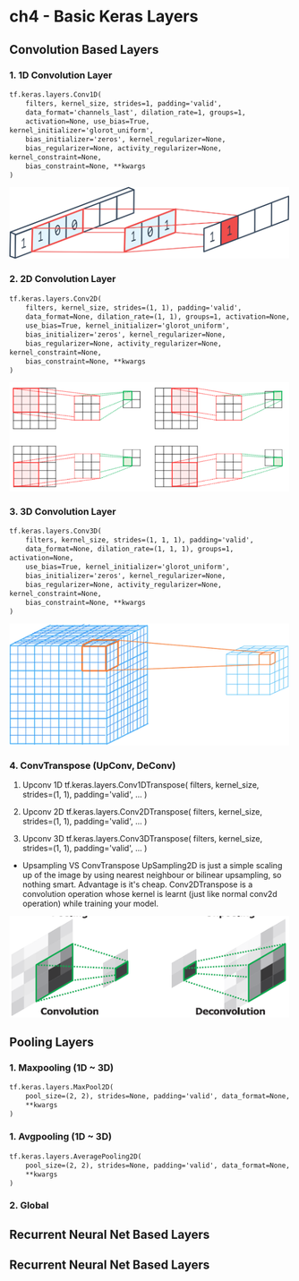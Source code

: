 # ch4 - Basic Keras Layers

## Convolution Based Layers
### 1. 1D Convolution Layer
    tf.keras.layers.Conv1D(
        filters, kernel_size, strides=1, padding='valid',
        data_format='channels_last', dilation_rate=1, groups=1,
        activation=None, use_bias=True, kernel_initializer='glorot_uniform',
        bias_initializer='zeros', kernel_regularizer=None,
        bias_regularizer=None, activity_regularizer=None, kernel_constraint=None,
        bias_constraint=None, **kwargs
    )
<img src="./../figures/1d_convolution.png" width=500>


### 2. 2D Convolution Layer
    tf.keras.layers.Conv2D(
        filters, kernel_size, strides=(1, 1), padding='valid',
        data_format=None, dilation_rate=(1, 1), groups=1, activation=None,
        use_bias=True, kernel_initializer='glorot_uniform',
        bias_initializer='zeros', kernel_regularizer=None,
        bias_regularizer=None, activity_regularizer=None, kernel_constraint=None,
        bias_constraint=None, **kwargs
    )
<img src="./../figures/2d_convolution.png" width=500>


### 3. 3D Convolution Layer
    tf.keras.layers.Conv3D(
        filters, kernel_size, strides=(1, 1, 1), padding='valid',
        data_format=None, dilation_rate=(1, 1, 1), groups=1, activation=None,
        use_bias=True, kernel_initializer='glorot_uniform',
        bias_initializer='zeros', kernel_regularizer=None,
        bias_regularizer=None, activity_regularizer=None, kernel_constraint=None,
        bias_constraint=None, **kwargs
    )
<img src="./../figures/3d_convolution.gif" width=500>

### 4. ConvTranspose (UpConv, DeConv)
1. Upconv 1D 
    tf.keras.layers.Conv1DTranspose(
        filters, kernel_size, strides=(1, 1), padding='valid', ...
    )

2. Upconv 2D
    tf.keras.layers.Conv2DTranspose(
        filters, kernel_size, strides=(1, 1), padding='valid', ...
    )

3. Upconv 3D
    tf.keras.layers.Conv3DTranspose(
        filters, kernel_size, strides=(1, 1), padding='valid', ...
    )

* Upsampling VS ConvTranspose
UpSampling2D is just a simple scaling up of the image by using nearest neighbour or bilinear upsampling, so nothing smart. Advantage is it's cheap. Conv2DTranspose is a convolution operation whose kernel is learnt (just like normal conv2d operation) while training your model.


<img src="./../figures/deconv.png" width=500>


## Pooling Layers
### 1. Maxpooling (1D ~ 3D)
    tf.keras.layers.MaxPool2D(
        pool_size=(2, 2), strides=None, padding='valid', data_format=None,
        **kwargs
    )

### 1. Avgpooling (1D ~ 3D)
    tf.keras.layers.AveragePooling2D(
        pool_size=(2, 2), strides=None, padding='valid', data_format=None,
        **kwargs
    )

### 2. Global 

## Recurrent Neural Net Based Layers



## Recurrent Neural Net Based Layers
